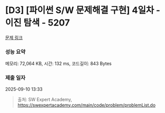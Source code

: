 # [D3] [파이썬 S/W 문제해결 구현] 4일차 - 이진 탐색 - 5207 

[문제 링크](https://swexpertacademy.com/main/code/problem/problemDetail.do?contestProbId=AWT-W6oacsQDFAVT) 

### 성능 요약

메모리: 72,064 KB, 시간: 132 ms, 코드길이: 843 Bytes

### 제출 일자

2025-09-10 13:33



> 출처: SW Expert Academy, https://swexpertacademy.com/main/code/problem/problemList.do